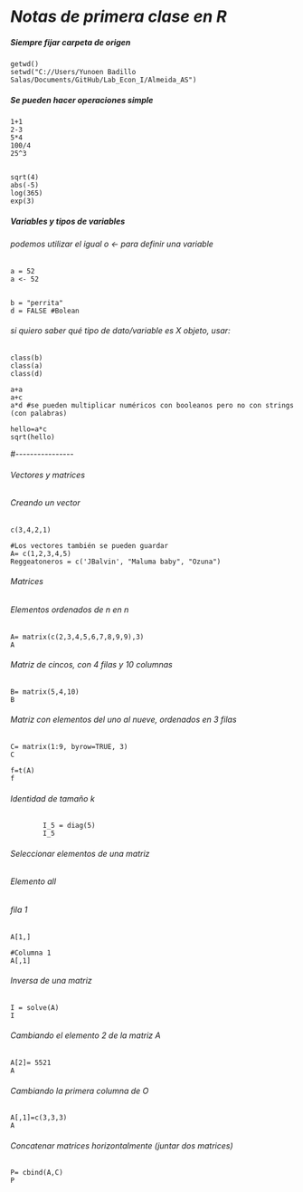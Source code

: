 # *Notas de primera clase en R* 

##### Siempre fijar carpeta de origen

    getwd()
    setwd("C://Users/Yunoen Badillo Salas/Documents/GitHub/Lab_Econ_I/Almeida_AS")

##### Se pueden hacer operaciones simple 

    1+1
    2-3
    5*4
    100/4
    25^3


    sqrt(4)
    abs(-5)
    log(365)
    exp(3)

##### Variables y tipos de variables 
###### podemos utilizar el igual o <- para definir una variable 


    a = 52  
    a <- 52 


    b = "perrita"
    d = FALSE #Bolean

###### si quiero saber qué tipo de dato/variable es X objeto, usar:
    class(b)
    class(a)
    class(d)

    a+a
    a+c
    a*d #se pueden multiplicar numéricos con booleanos pero no con strings (con palabras)

    hello=a*c
    sqrt(hello)

#----------------

###### Vectores y matrices 

###### Creando un vector
    c(3,4,2,1)

    #Los vectores también se pueden guardar 
    A= c(1,2,3,4,5)
    Reggeatoneros = c('JBalvin', "Maluma baby", "Ozuna")

###### Matrices
###### Elementos ordenados de n en n
    A= matrix(c(2,3,4,5,6,7,8,9,9),3)
    A

###### Matriz de cincos, con 4 filas y 10 columnas
    B= matrix(5,4,10)
    B

###### Matriz con elementos del uno al nueve, ordenados en 3 filas
    C= matrix(1:9, byrow=TRUE, 3)
    C

    f=t(A)
    f

###### Identidad de tamaño k
            I_5 = diag(5)
            I_5


###### Seleccionar elementos de una matriz 

###### Elemento all
###### fila 1
    A[1,]

    #Columna 1
    A[,1]

###### Inversa de una matriz

    I = solve(A)
    I

###### Cambiando el elemento 2 de la matriz A
    A[2]= 5521
    A

###### Cambiando la primera columna de O
    A[,1]=c(3,3,3)
    A

###### Concatenar matrices horizontalmente  (juntar dos matrices)
    P= cbind(A,C)
    P
